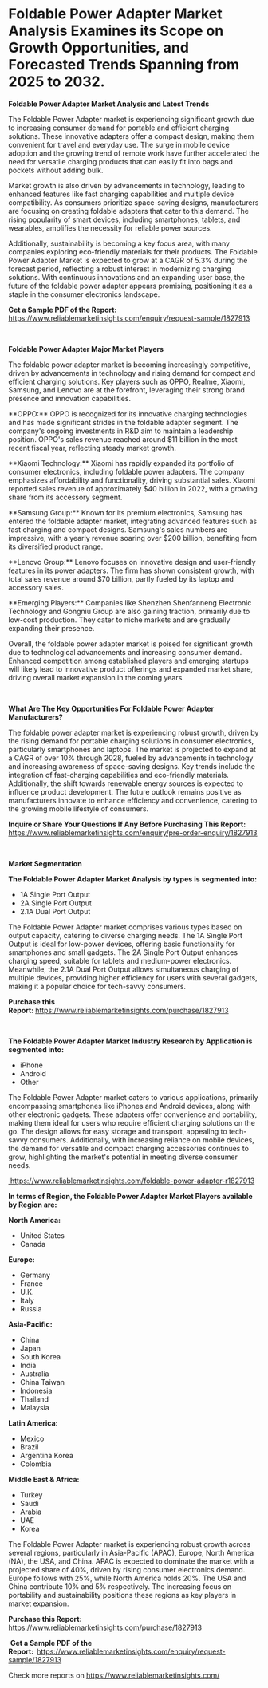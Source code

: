 <p><h1>Foldable Power Adapter Market Analysis Examines its Scope on Growth Opportunities, and Forecasted Trends Spanning from 2025 to 2032.</h1></p><p><strong>Foldable Power Adapter Market Analysis and Latest Trends</strong></p>
<p><p>The Foldable Power Adapter market is experiencing significant growth due to increasing consumer demand for portable and efficient charging solutions. These innovative adapters offer a compact design, making them convenient for travel and everyday use. The surge in mobile device adoption and the growing trend of remote work have further accelerated the need for versatile charging products that can easily fit into bags and pockets without adding bulk.</p><p>Market growth is also driven by advancements in technology, leading to enhanced features like fast charging capabilities and multiple device compatibility. As consumers prioritize space-saving designs, manufacturers are focusing on creating foldable adapters that cater to this demand. The rising popularity of smart devices, including smartphones, tablets, and wearables, amplifies the necessity for reliable power sources.</p><p>Additionally, sustainability is becoming a key focus area, with many companies exploring eco-friendly materials for their products. The Foldable Power Adapter Market is expected to grow at a CAGR of 5.3% during the forecast period, reflecting a robust interest in modernizing charging solutions. With continuous innovations and an expanding user base, the future of the foldable power adapter appears promising, positioning it as a staple in the consumer electronics landscape.</p></p>
<p><strong>Get a Sample PDF of the Report:&nbsp;</strong> <a href="https://www.reliablemarketinsights.com/enquiry/request-sample/1827913?utm_campaign=3507&utm_medium=2&utm_source=Github&utm_content=ia&utm_term=06042025&utm_id=foldable-power-adapter">https://www.reliablemarketinsights.com/enquiry/request-sample/1827913</a></p>
<p>&nbsp;</p>
<p><strong>Foldable Power Adapter Major Market Players</strong></p>
<p><p>The foldable power adapter market is becoming increasingly competitive, driven by advancements in technology and rising demand for compact and efficient charging solutions. Key players such as OPPO, Realme, Xiaomi, Samsung, and Lenovo are at the forefront, leveraging their strong brand presence and innovation capabilities.</p><p>**OPPO:** OPPO is recognized for its innovative charging technologies and has made significant strides in the foldable adapter segment. The company's ongoing investments in R&D aim to maintain a leadership position. OPPO's sales revenue reached around $11 billion in the most recent fiscal year, reflecting steady market growth.</p><p>**Xiaomi Technology:** Xiaomi has rapidly expanded its portfolio of consumer electronics, including foldable power adapters. The company emphasizes affordability and functionality, driving substantial sales. Xiaomi reported sales revenue of approximately $40 billion in 2022, with a growing share from its accessory segment.</p><p>**Samsung Group:** Known for its premium electronics, Samsung has entered the foldable adapter market, integrating advanced features such as fast charging and compact designs. Samsung's sales numbers are impressive, with a yearly revenue soaring over $200 billion, benefiting from its diversified product range.</p><p>**Lenovo Group:** Lenovo focuses on innovative design and user-friendly features in its power adapters. The firm has shown consistent growth, with total sales revenue around $70 billion, partly fueled by its laptop and accessory sales.</p><p>**Emerging Players:** Companies like Shenzhen Shenfanneng Electronic Technology and Gongniu Group are also gaining traction, primarily due to low-cost production. They cater to niche markets and are gradually expanding their presence.</p><p>Overall, the foldable power adapter market is poised for significant growth due to technological advancements and increasing consumer demand. Enhanced competition among established players and emerging startups will likely lead to innovative product offerings and expanded market share, driving overall market expansion in the coming years.</p></p>
<p>&nbsp;</p>
<p><strong>What Are The Key Opportunities For Foldable Power Adapter Manufacturers?</strong></p>
<p><p>The foldable power adapter market is experiencing robust growth, driven by the rising demand for portable charging solutions in consumer electronics, particularly smartphones and laptops. The market is projected to expand at a CAGR of over 10% through 2028, fueled by advancements in technology and increasing awareness of space-saving designs. Key trends include the integration of fast-charging capabilities and eco-friendly materials. Additionally, the shift towards renewable energy sources is expected to influence product development. The future outlook remains positive as manufacturers innovate to enhance efficiency and convenience, catering to the growing mobile lifestyle of consumers.</p></p>
<p><strong>Inquire or Share Your Questions If Any Before Purchasing This Report:</strong> <a href="https://www.reliablemarketinsights.com/enquiry/pre-order-enquiry/1827913?utm_campaign=3507&utm_medium=2&utm_source=Github&utm_content=ia&utm_term=06042025&utm_id=foldable-power-adapter">https://www.reliablemarketinsights.com/enquiry/pre-order-enquiry/1827913</a></p>
<p>&nbsp;</p>
<p><strong>Market Segmentation</strong></p>
<p><strong>The Foldable Power Adapter Market Analysis by types is segmented into:</strong></p>
<p><ul><li>1A Single Port Output</li><li>2A Single Port Output</li><li>2.1A Dual Port Output</li></ul></p>
<p><p>The Foldable Power Adapter market comprises various types based on output capacity, catering to diverse charging needs. The 1A Single Port Output is ideal for low-power devices, offering basic functionality for smartphones and small gadgets. The 2A Single Port Output enhances charging speed, suitable for tablets and medium-power electronics. Meanwhile, the 2.1A Dual Port Output allows simultaneous charging of multiple devices, providing higher efficiency for users with several gadgets, making it a popular choice for tech-savvy consumers.</p></p>
<p><strong>Purchase this Report:&nbsp;</strong><a href="https://www.reliablemarketinsights.com/purchase/1827913?utm_campaign=3507&utm_medium=2&utm_source=Github&utm_content=ia&utm_term=06042025&utm_id=foldable-power-adapter">https://www.reliablemarketinsights.com/purchase/1827913</a></p>
<p>&nbsp;</p>
<p><strong>The Foldable Power Adapter Market Industry Research by Application is segmented into:</strong></p>
<p><ul><li>iPhone</li><li>Android</li><li>Other</li></ul></p>
<p><p>The Foldable Power Adapter market caters to various applications, primarily encompassing smartphones like iPhones and Android devices, along with other electronic gadgets. These adapters offer convenience and portability, making them ideal for users who require efficient charging solutions on the go. The design allows for easy storage and transport, appealing to tech-savvy consumers. Additionally, with increasing reliance on mobile devices, the demand for versatile and compact charging accessories continues to grow, highlighting the market's potential in meeting diverse consumer needs.</p></p>
<p><a href="https://www.reliablemarketinsights.com/foldable-power-adapter-r1827913?utm_campaign=3507&utm_medium=2&utm_source=Github&utm_content=ia&utm_term=06042025&utm_id=foldable-power-adapter">&nbsp;https://www.reliablemarketinsights.com/foldable-power-adapter-r1827913</a></p>
<p><strong>In terms of Region, the Foldable Power Adapter Market Players available by Region are:</strong></p>
<p>
    <p> <strong> North America: </strong>
        <ul>
            <li>United States</li>
            <li>Canada</li>
        </ul>
        </p> 
    <p> <strong> Europe: </strong>
        <ul>
            <li>Germany</li>
            <li>France</li>
            <li>U.K.</li>
            <li>Italy</li>
            <li>Russia</li>
        </ul>
        </p> 
    <p> <strong> Asia-Pacific: </strong>
        <ul>
            <li>China</li>
            <li>Japan</li>
            <li>South Korea</li>
            <li>India</li>
            <li>Australia</li>
            <li>China Taiwan</li>
            <li>Indonesia</li>
            <li>Thailand</li>
            <li>Malaysia</li>
        </ul>
        </p> 
    <p> <strong> Latin America: </strong>
        <ul>
            <li>Mexico</li>
            <li>Brazil</li>
            <li>Argentina Korea</li>
            <li>Colombia</li>
        </ul>
        </p> 
    <p> <strong> Middle East & Africa: </strong>
        <ul>
            <li>Turkey</li>
            <li>Saudi</li>
            <li>Arabia</li>
            <li>UAE</li>
            <li>Korea</li>
        </ul>
    </p>
    </p>
<p><p>The Foldable Power Adapter market is experiencing robust growth across several regions, particularly in Asia-Pacific (APAC), Europe, North America (NA), the USA, and China. APAC is expected to dominate the market with a projected share of 40%, driven by rising consumer electronics demand. Europe follows with 25%, while North America holds 20%. The USA and China contribute 10% and 5% respectively. The increasing focus on portability and sustainability positions these regions as key players in market expansion.</p></p>
<p><strong>Purchase this Report: </strong><a href="https://www.reliablemarketinsights.com/purchase/1827913?utm_campaign=3507&utm_medium=2&utm_source=Github&utm_content=ia&utm_term=06042025&utm_id=foldable-power-adapter">https://www.reliablemarketinsights.com/purchase/1827913</a></p>
<p>&nbsp;<strong>Get a Sample PDF of the Report:&nbsp;&nbsp;</strong><a href="https://www.reliablemarketinsights.com/enquiry/request-sample/1827913?utm_campaign=3507&utm_medium=2&utm_source=Github&utm_content=ia&utm_term=06042025&utm_id=foldable-power-adapter">https://www.reliablemarketinsights.com/enquiry/request-sample/1827913</a></p>
<p><strong></strong></p>
<p>Check more reports on <a href="https://www.reliablemarketinsights.com/?utm_campaign=3507&utm_medium=2&utm_source=Github&utm_content=ia&utm_term=06042025&utm_id=foldable-power-adapter">https://www.reliablemarketinsights.com/</a></p>